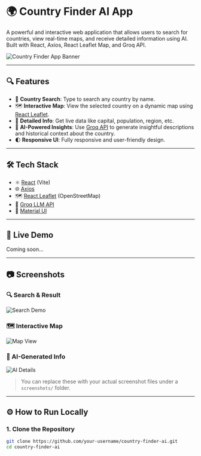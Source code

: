 # 🌍 Country Finder AI App

A powerful and interactive web application that allows users to search for countries, view real-time maps, and receive detailed information using AI. Built with React, Axios, React Leaflet Map, and Groq API.

![Country Finder App Banner](./screenshots/banner.png)

---

## 🔍 Features

- 🔎 **Country Search**: Type to search any country by name.
- 🗺️ **Interactive Map**: View the selected country on a dynamic map using [React Leaflet](w).
- 📄 **Detailed Info**: Get live data like capital, population, region, etc.
- 🤖 **AI-Powered Insights**: Use [Groq API](w) to generate insightful descriptions and historical context about the country.
- 🌓 **Responsive UI**: Fully responsive and user-friendly design.

---

## 🛠️ Tech Stack

- ⚛️ [React](w) (Vite)
- 🌐 [Axios](w)
- 🗺️ [React Leaflet](w) (OpenStreetMap)
- 🤖 [Groq LLM API](w)
- 🎨 [Material UI](w)

---

## 🚀 Live Demo

Coming soon...

---

## 📷 Screenshots

### 🔍 Search & Result

![Search Demo](./screenshots/search.png)

### 🗺️ Interactive Map

![Map View](./screenshots/map.png)

### 🤖 AI-Generated Info

![AI Details](./screenshots/ai_info.png)

> You can replace these with your actual screenshot files under a `screenshots/` folder.

---

## ⚙️ How to Run Locally

### 1. Clone the Repository

```bash
git clone https://github.com/your-username/country-finder-ai.git
cd country-finder-ai
```
